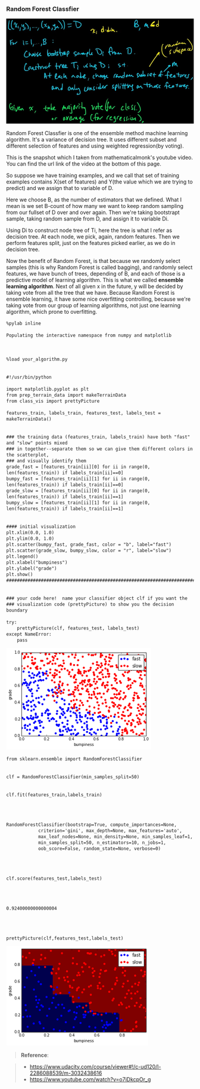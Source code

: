 
### Random Forest Classfier

![jpeg](../galleries/choose-your-own_files/5.jpg)

Random Forest Classfier is one of the ensemble method machine learning
algorithm. It's a variance of decision tree. It uses different subset and
different selection of features and using weighted regression(by voting).
<!-- TEASER_END -->

This is the snapshot which I taken from mathematicalmonk's youtube video. You
can find the url link of the video at the bottom of this page.

So suppose we have training examples, and we call that set of training examples
contains X(set of features) and Y(the value which we are trying to predict) and
we assign that to variable of D.

Here we choose B, as the number of estimators that we defined. What I mean is we
set B-count of how many we want to keep random  sampling from our fullset of D
over and over again. Then we're taking bootstrapt sample, taking random sample
from D, and assign it to variable Di.

Using Di to construct node tree of Ti, here the tree is what I refer as decision
tree. At each node, we pick, again, random features. Then we perform features
split, just on the features picked earlier, as we do in decision tree.

Now the benefit of Random Forest, is that because we randomly select samples
(this is why Random Forest is called bagging), and randomly select features, we
have bunch of trees, depending of B, and each of those is a predictive model of
learning algorithm. This is what we called **ensemble learning algorithm**. Next
of all given x in the future, y will be decided by taking vote from all the tree
that we have. Because Random Forest is ensemble learning, it have some nice
overfitting controlling, because we're taking vote from our group of learning
algorithms, not just one learning algorithm, which prone to overfitting.


    %pylab inline

    Populating the interactive namespace from numpy and matplotlib



    %load your_algorithm.py


    #!/usr/bin/python
    
    import matplotlib.pyplot as plt
    from prep_terrain_data import makeTerrainData
    from class_vis import prettyPicture
    
    features_train, labels_train, features_test, labels_test = makeTerrainData()
    
    
    ### the training data (features_train, labels_train) have both "fast" and "slow" points mixed
    ### in together--separate them so we can give them different colors in the scatterplot,
    ### and visually identify them
    grade_fast = [features_train[ii][0] for ii in range(0, len(features_train)) if labels_train[ii]==0]
    bumpy_fast = [features_train[ii][1] for ii in range(0, len(features_train)) if labels_train[ii]==0]
    grade_slow = [features_train[ii][0] for ii in range(0, len(features_train)) if labels_train[ii]==1]
    bumpy_slow = [features_train[ii][1] for ii in range(0, len(features_train)) if labels_train[ii]==1]
    
    
    #### initial visualization
    plt.xlim(0.0, 1.0)
    plt.ylim(0.0, 1.0)
    plt.scatter(bumpy_fast, grade_fast, color = "b", label="fast")
    plt.scatter(grade_slow, bumpy_slow, color = "r", label="slow")
    plt.legend()
    plt.xlabel("bumpiness")
    plt.ylabel("grade")
    plt.show()
    #################################################################################
    
    
    ### your code here!  name your classifier object clf if you want the 
    ### visualization code (prettyPicture) to show you the decision boundary
    
    try:
        prettyPicture(clf, features_test, labels_test)
    except NameError:
        pass



![png](random-forest-classfier_files/random-forest-classfier_5_0.png)



    from sklearn.ensemble import RandomForestClassifier


    clf = RandomForestClassifier(min_samples_split=50)


    clf.fit(features_train,labels_train)




    RandomForestClassifier(bootstrap=True, compute_importances=None,
                criterion='gini', max_depth=None, max_features='auto',
                max_leaf_nodes=None, min_density=None, min_samples_leaf=1,
                min_samples_split=50, n_estimators=10, n_jobs=1,
                oob_score=False, random_state=None, verbose=0)




    clf.score(features_test,labels_test)




    0.92400000000000004




    prettyPicture(clf,features_test,labels_test)


![png](random-forest-classfier_files/random-forest-classfier_10_0.png)


>**Reference**:

> * https://www.udacity.com/course/viewer#!/c-ud120/l-2286088539/m-3032438616
> * https://www.youtube.com/watch?v=o7iDkcpOr_g


    
